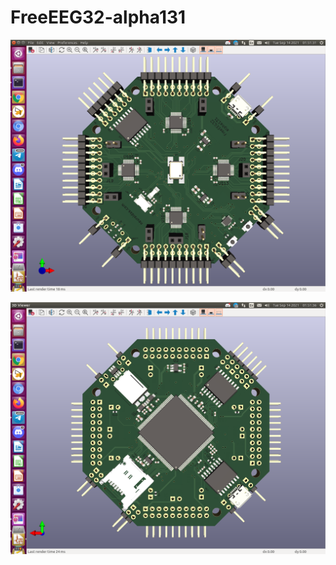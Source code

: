 # FreeEEG32-alpha131

![FreeEEG32-alpha131_3d_top](https://github.com/neuroidss/FreeEEG32-alpha131/blob/main/KiCAD/out/3d/FreeEEG32-alpha131_3d_top.png)

![FreeEEG32-alpha131_3d_bottom](https://github.com/neuroidss/FreeEEG32-alpha131/blob/main/KiCAD/out/3d/FreeEEG32-alpha131_3d_bottom.png)
